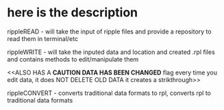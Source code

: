 # here is the description
rippleREAD - will take the input of ripple files and provide a repository to read them in terminal/etc 

rippleWRITE - will take the inputed data and location and created .rpl files and contains methods to edit/manipulate them

<<ALSO HAS A **CAUTION DATA HAS BEEN CHANGED** flag every time you edit data, it does NOT DELETE OLD DATA it creates a strikthrough>>

rippleCONVERT - converts traditional data formats to rpl, converts rpl to traditional data formats 
